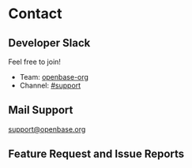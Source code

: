 ---
---

# Contact

## Developer Slack

Feel free to join!

* Team: [openbase-org](https://openbase-org.slack.com)
* Channel: [#support](https://openbase-org.slack.com/#support)

## Mail Support

support@openbase.org

## Feature Request and Issue Reports
<br>
<issues/>

